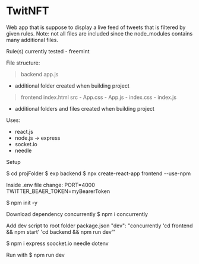 # TwitNFT

Web app that is suppose to display a live feed of tweets that is filtered by given rules. Note: not all files are included since the node_modules contains many additional files. 

Rule(s) currently tested - freemint

File structure:

 > backend
   > app.js
   + additional folder created when building project

 > frontend
   index.html
   > src
     - App.css
     - App.js
     - index.css
     - index.js
   + additional folders and files created when building project
  
Uses:
  - react.js
  - node.js -> express
  - socket.io
  - needle
  
 Setup
 
 $ cd projFolder 
 $ exp backend
 $ npx create-react-app frontend --use-npm
 
 
 Inside .env file change:
    PORT=4000
    TWITTER_BEAER_TOKEN=myBearerToken
 
 $ npm init -y
 
 Download dependency concurrently
 $ npm i concurrently
 
 Add dev script to root folder package.json
 "dev": "concurrently 'cd frontend && npm start' 'cd backend && npm run dev'"
 
 $ npm i express soocket.io needle dotenv
 
 Run with 
 $ npm run dev
 
 
 
  

  
    
